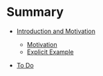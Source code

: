 # Summary

- [Introduction and Motivation](./intro.md)
    - [Motivation](./intro/motivation.md)
    - [Explicit Example](./intro/explicit_example.md)

- [To Do](./todo.md)
